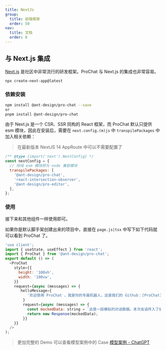 ```yaml
---
title: NextJs
group:
  title: 前端框架
  order: 50
nav:
  title: 文档
  order: 0
---
```


## 与 Next.js 集成

[Next.js](https://nextjs.org/) 是社区中非常流行的研发框架。ProChat 与 Next.js 的集成也非常容易。

```bash
npx create-next-app@latest
```

### 依赖安装

```bash
npm install @ant-design/pro-chat --save
or
pnpm install @ant-design/pro-chat
```

由于 Next.js 是一个 CSR、SSR 同构的 React 框架，而 ProChat 默认只提供 esm 模块，因此在安装后，需要在 `next.config.(m)js` 中 `transpilePackages` 中加入相关依赖：

> 在最新版本 NextJS 14 AppRoute 中可以不需要配置了

```js
/** @type {import('next').NextConfig} */
const nextConfig = {
  // 将纯 esm 模块转为 node 兼容模块
  transpilePackages: [
    '@ant-design/pro-chat',
    'react-intersection-observer',
    '@ant-design/pro-editor',
  ],
};
```

### 使用

接下来和其他组件一样使用即可。

如果你是默认脚手架创建出来的项目中，直接在 `page.js|tsx` 中写下如下代码就可以看到 ProChat 了。

```js
'use client';
import { useState, useEffect } from 'react';
import { ProChat } from '@ant-design/pro-chat';
export default () => (
  <ProChat
    style={{
      height: '100vh',
      width: '100vw',
    }}
    request={async (messages) => {
       helloMessage={
          '欢迎使用 ProChat ，我是你的专属机器人，这是我们的 Github：[ProChat](https://github.com/ant-design/pro-chat)'
        }
        request={async (messages) => {
          const mockedData: string = `这是一段模拟的对话数据。本次会话传入了${messages.length}条消息`;
          return new Response(mockedData);
        }}
    }}
  />
);
```

> 更加完整的 Demo 可以查看模型案例中的 Case [模型案例 - ChatGPT](./chatgpt.md)
